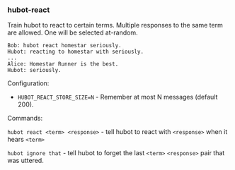 ### hubot-react

Train hubot to react to certain terms. Multiple responses to the same term are allowed. One will be selected at-random.

```
Bob: hubot react homestar seriously.
Hubot: reacting to homestar with seriously.
...
Alice: Homestar Runner is the best.
Hubot: seriously.
```

Configuration:

- `HUBOT_REACT_STORE_SIZE=N` - Remember at most N messages (default 200).


Commands:

`hubot react <term> <response>` - tell hubot to react with `<response>` when it hears `<term>`

`hubot ignore that` - tell hubot to forget the last `<term>` `<response>` pair that was uttered.

